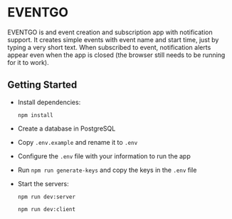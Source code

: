 # EVENTGO
EVENTGO is and event creation and subscription app with notification support. It creates simple events with event name and start time, just by typing a very short text. When subscribed to event, notification alerts appear even when the app is closed (the browser still needs to be running for it to work).

## Getting Started

- Install dependencies:

  ```npm install```

- Create a database in PostgreSQL

- Copy ```.env.example``` and rename it to ```.env``` 

- Configure the ```.env``` file with your information to run the app

- Run ```npm run generate-keys``` and copy the keys in the ```.env``` file 

- Start the servers:

  ```npm run dev:server```

  ```npm run dev:client```
